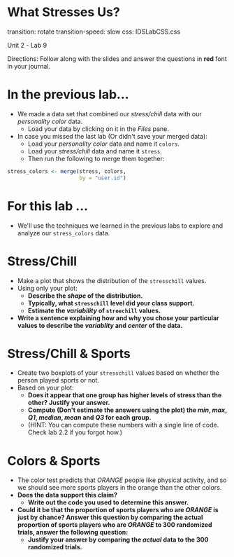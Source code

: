 What Stresses Us?
========================================================
transition: rotate
transition-speed: slow
css: IDSLabCSS.css

Unit 2 - Lab 9  

Directions: Follow along with the slides and answer the questions in **red** font in your journal.
 


In the previous lab...
======================

- We made a data set that combined our _stress/chill_ data with our _personality color_ data.
    - Load your data by clicking on it in the _Files_ pane.
- In case you missed the last lab (Or didn't save your merged data): 
    - Load your _personality color_ data and name it `colors`.
    - Load your _stress/chill_ data and name it `stress`.
    - Then run the following to merge them together:

```r
stress_colors <- merge(stress, colors, 
                       by = "user.id")
```


For this lab ...
=================

- We'll use the techniques we learned in the previous labs to explore and analyze our `stress_colors` data.


Stress/Chill
================

- Make a plot that shows the distribution of the `stresschill` values.
- Using only your plot:
    - **Describe the _shape_ of the distribution.**
    - **Typically, what `stresschill` level did your class support.**
    - **Estimate the _variability_ of `streechill` values.**
- **Write a sentence explaining how and why you chose your particular values to describe the _variablity_ and _center_ of the data.**


Stress/Chill & Sports
=====================

- Create two boxplots of your `stresschill` values based on whether the person played sports or not.
- Based on your plot:
    - **Does it appear that one group has higher levels of stress than the other? Justify your answer.**
    - **Compute (Don't estimate the answers using the plot) the _min_, _max_, _Q1_, _median_, _mean_ and _Q3_ for each group.** 
    - (HINT: You can compute these numbers with a single line of code. Check lab 2.2 if you forgot how.)

Colors & Sports
===============

- The color test predicts that _ORANGE_ people like physical activity, and so we should see more sports players in the orange than the other colors. 
- **Does the data support this claim?**
    - **Write out the code you used to determine this answer.**
- **Could it be that the proportion of sports players who are _ORANGE_ is just by chance? Answer this question by comparing the actual proportion of sports players who are _ORANGE_ to 300 randomized trials, answer the following question:**
    - **Justify your answer by comparing the _actual_ data to the 300 randomized trials.**
